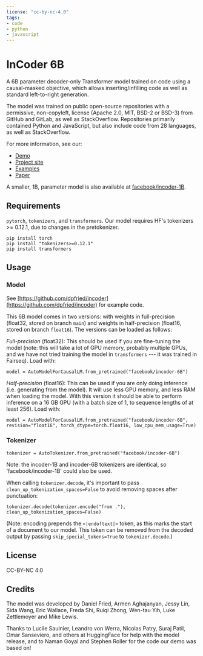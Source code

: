 ```yaml
---
license: "cc-by-nc-4.0"
tags:
- code
- python
- javascript
---
```


# InCoder 6B

A 6B parameter decoder-only Transformer model trained on code using a causal-masked objective, which allows inserting/infilling code as well as standard left-to-right generation.

The model was trained on public open-source repositories with a permissive, non-copyleft, license (Apache 2.0, MIT, BSD-2 or BSD-3) from GitHub and GitLab, as well as StackOverflow. Repositories primarily contained Python and JavaScript, but also include code from 28 languages, as well as StackOverflow. 

For more information, see our:

- [Demo](https://huggingface.co/spaces/facebook/incoder-demo)
- [Project site](https://sites.google.com/view/incoder-code-models)
- [Examples](https://sites.google.com/view/incoder-code-models/home/examples)
- [Paper](https://arxiv.org/abs/2204.05999)

A smaller, 1B, parameter model is also available at [facebook/incoder-1B](https://huggingface.co/facebook/incoder-1B).

## Requirements

`pytorch`, `tokenizers`, and `transformers`. Our model requires HF's tokenizers >= 0.12.1, due to changes in the pretokenizer.

```
pip install torch
pip install "tokenizers>=0.12.1"
pip install transformers
```

## Usage

### Model

See [https://github.com/dpfried/incoder](https://github.com/dpfried/incoder) for example code.

This 6B model comes in two versions: with weights in full-precision (float32, stored on branch `main`) and weights in half-precision (float16, stored on branch `float16`). The versions can be loaded as follows:

*Full-precision* (float32): This should be used if you are fine-tuning the model (note: this will take a lot of GPU memory, probably multiple GPUs, and we have not tried training the model in `transformers` --- it was trained in Fairseq). Load with:

`model = AutoModelForCausalLM.from_pretrained("facebook/incoder-6B")`

*Half-precision* (float16): This can be used if you are only doing inference (i.e. generating from the model). It will use less GPU memory, and less RAM when loading the model. With this version it should be able to perform inference on a 16 GB GPU (with a batch size of 1, to sequence lengths of at least 256). Load with:

`model = AutoModelForCausalLM.from_pretrained("facebook/incoder-6B", revision="float16", torch_dtype=torch.float16, low_cpu_mem_usage=True)`

### Tokenizer
`tokenizer = AutoTokenizer.from_pretrained("facebook/incoder-6B")`

Note: the incoder-1B and incoder-6B tokenizers are identical, so 'facebook/incoder-1B' could also be used.

When calling `tokenizer.decode`, it's important to pass `clean_up_tokenization_spaces=False` to avoid removing spaces after punctuation:

`tokenizer.decode(tokenizer.encode("from ."), clean_up_tokenization_spaces=False)`

(Note: encoding prepends the `<|endoftext|>` token, as this marks the start of a document to our model. This token can be removed from the decoded output by passing `skip_special_tokens=True` to `tokenizer.decode`.)

## License

CC-BY-NC 4.0

## Credits

The model was developed by Daniel Fried, Armen Aghajanyan, Jessy Lin, Sida Wang, Eric Wallace, Freda Shi, Ruiqi Zhong, Wen-tau Yih, Luke Zettlemoyer and Mike Lewis.

Thanks to Lucile Saulnier, Leandro von Werra, Nicolas Patry, Suraj Patil, Omar Sanseviero, and others at HuggingFace for help with the model release, and to Naman Goyal and Stephen Roller for the code our demo was based on!
